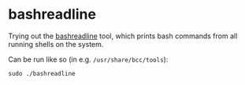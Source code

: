 # bashreadline

Trying out the [bashreadline](https://github.com/iovisor/bcc/blob/master/tools/bashreadline.py) tool, which prints bash commands from all running shells on the system.

Can be run like so (in e.g. `/usr/share/bcc/tools`):
```
sudo ./bashreadline
```


